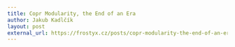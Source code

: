 ```yaml
---
title: Copr Modularity, the End of an Era
author: Jakub Kadlčík
layout: post
external_url: https://frostyx.cz/posts/copr-modularity-the-end-of-an-era
---
```

